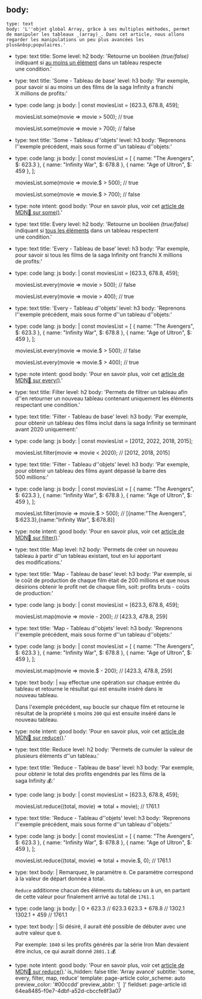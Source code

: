 body:
  -
    type: text
    body: 'L''objet global Array, grâce à ses multiples méthodes, permet de manipuler les tableaux _(array)_. Dans cet article, nous allons regarder les manipulations un peu plus avancées les plus&nbsp;populaires.'
  -
    type: text
    title: Some
    level: h2
    body: 'Retourne un booléen _(true/false)_ indiquant si <u>au moins un élément</u> dans un tableau respecte une&nbsp;condition.'
  -
    type: text
    title: 'Some - Tableau de base'
    level: h3
    body: 'Par exemple, pour savoir si au moins un des films de la saga Infinity a franchi X&nbsp;millions de&nbsp;profits:'
  -
    type: code
    lang: js
    body: |
      const moviesList = [623.3, 678.8, 459];
      
      moviesList.some(movie => movie > 500);
      // true
      
      moviesList.some(movie => movie > 700);
      // false
  -
    type: text
    title: 'Some - Tableau d''objets'
    level: h3
    body: 'Reprenons l''exemple précédent, mais sous forme d''un tableau&nbsp;d''objets:'
  -
    type: code
    lang: js
    body: |
      const moviesList = [
        {
          name: "The Avengers",
          $: 623.3
        },
        {
          name: "Infinity War",
          $: 678.8
        },
        {
          name: "Age of Ultron",
          $: 459
        },
      ];
      
      moviesList.some(movie => movie.$ > 500);
      // true
      
      moviesList.some(movie => movie.$ > 700);
      // false
  -
    type: note
    intent: good
    body: 'Pour en savoir plus, voir cet [article de MDN🦖 sur&nbsp;some()](https://developer.mozilla.org/fr/docs/Web/JavaScript/Reference/Objets_globaux/Array/some).'
  -
    type: text
    title: Every
    level: h2
    body: 'Retourne un booléen _(true/false)_ indiquant si <u>tous les éléments</u> dans un tableau respectent une&nbsp;condition.'
  -
    type: text
    title: 'Every - Tableau de base'
    level: h3
    body: 'Par exemple, pour savoir si tous les films de la saga Infinity ont franchi X&nbsp;millions de&nbsp;profits:'
  -
    type: code
    lang: js
    body: |
      const moviesList = [623.3, 678.8, 459];
      
      moviesList.every(movie => movie > 500);
      // false
      
      moviesList.every(movie => movie > 400);
      // true
  -
    type: text
    title: 'Every - Tableau d''objets'
    level: h3
    body: 'Reprenons l''exemple précédent, mais sous forme d''un tableau&nbsp;d''objets:'
  -
    type: code
    lang: js
    body: |
      const moviesList = [
        {
          name: "The Avengers",
          $: 623.3
        },
        {
          name: "Infinity War",
          $: 678.8
        },
        {
          name: "Age of Ultron",
          $: 459
        },
      ];
      
      moviesList.every(movie => movie.$ > 500);
      // false
      
      moviesList.every(movie => movie.$ > 400);
      // true
  -
    type: note
    intent: good
    body: 'Pour en savoir plus, voir cet [article de MDN🦖 sur&nbsp;every()](https://developer.mozilla.org/fr/docs/Web/JavaScript/Reference/Objets_globaux/Array/every).'
  -
    type: text
    title: Filter
    level: h2
    body: 'Permets de filtrer un tableau afin d''en retourner un nouveau tableau contenant uniquement les éléments respectant une&nbsp;condition.'
  -
    type: text
    title: 'Filter - Tableau de base'
    level: h3
    body: 'Par exemple, pour obtenir un tableau des films inclut dans la saga Infinity se terminant avant 2020 uniquement:'
  -
    type: code
    lang: js
    body: |
      const moviesList = [2012, 2022, 2018, 2015];
      
      moviesList.filter(movie => movie < 2020);
      // [2012, 2018, 2015]
  -
    type: text
    title: 'Filter - Tableau d''objets'
    level: h3
    body: 'Par exemple, pour obtenir un tableau des films ayant dépassé la barre des 500&nbsp;millions:'
  -
    type: code
    lang: js
    body: |
      const moviesList = [
        {
          name: "The Avengers",
          $: 623.3
        },
        {
          name: "Infinity War",
          $: 678.8
        },
        {
          name: "Age of Ultron",
          $: 459
        },
      ];
      
      moviesList.filter(movie => movie.$ > 500);
      // [{name:"The Avengers", $:623.3},{name:"Infinity War", $:678.8}]
  -
    type: note
    intent: good
    body: 'Pour en savoir plus, voir cet [article de MDN🦖 sur&nbsp;filter()](https://developer.mozilla.org/fr/docs/Web/JavaScript/Reference/Objets_globaux/Array/filter).'
  -
    type: text
    title: Map
    level: h2
    body: 'Permets de créer un nouveau tableau à partir d''un tableau existant, tout en lui apportant des&nbsp;modifications.'
  -
    type: text
    title: 'Map - Tableau de base'
    level: h3
    body: 'Par exemple, si le coût de production de chaque film était de 200&nbsp;millions et que nous désirions obtenir le profit net de chaque film, soit: profits bruts - coûts de&nbsp;production:'
  -
    type: code
    lang: js
    body: |
      const moviesList = [623.3, 678.8, 459];
      
      moviesList.map(movie => movie - 200);
      // [423.3, 478.8, 259]
  -
    type: text
    title: 'Map - Tableau d''objets'
    level: h3
    body: 'Reprenons l''exemple précédent, mais sous forme d''un tableau&nbsp;d''objets:'
  -
    type: code
    lang: js
    body: |
      const moviesList = [
        {
          name: "The Avengers",
          $: 623.3
        },
        {
          name: "Infinity War",
          $: 678.8
        },
        {
          name: "Age of Ultron",
          $: 459
        },
      ];
      
      moviesList.map(movie => movie.$ - 200);
      // [423.3, 478.8, 259]
  -
    type: text
    body: |
      `map` effectue une opération sur chaque entrée du tableau et retourne le résultat qui est ensuite inséré dans le nouveau&nbsp;tableau.
      
      Dans l'exemple précédent, `map` boucle sur chaque film et retourne le résultat de la propriété `$` moins `200` qui est ensuite inséré dans le nouveau&nbsp;tableau.
  -
    type: note
    intent: good
    body: 'Pour en savoir plus, voir cet [article de MDN🦖 sur&nbsp;reduce()](https://developer.mozilla.org/fr/docs/Web/JavaScript/Reference/Objets_globaux/Array/map).'
  -
    type: text
    title: Reduce
    level: h2
    body: 'Permets de cumuler la valeur de plusieurs éléments d''un&nbsp;tableau.'
  -
    type: text
    title: 'Reduce - Tableau de base'
    level: h3
    body: 'Par exemple, pour obtenir le total des profits engendrés par les films de la saga&nbsp;Infinity&thinsp;💰:'
  -
    type: code
    lang: js
    body: |
      const moviesList = [623.3, 678.8, 459];
      
      moviesList.reduce((total, movie) => total + movie);
      // 1761.1
  -
    type: text
    title: 'Reduce - Tableau d''objets'
    level: h3
    body: 'Reprenons l''exemple précédent, mais sous forme d''un tableau&nbsp;d''objets:'
  -
    type: code
    lang: js
    body: |
      const moviesList = [
        {
          name: "The Avengers",
          $: 623.3
        },
        {
          name: "Infinity War",
          $: 678.8
        },
        {
          name: "Age of Ultron",
          $: 459
        },
      ];
      
      moviesList.reduce((total, movie) => total + movie.$, 0);
      // 1761.1
  -
    type: text
    body: |
      Remarquez, le paramètre `0`. Ce paramètre correspond à la valeur de départ donnée à&nbsp;total. 
      
      `Reduce` additionne chacun des éléments du tableau un à&nbsp;un, en partant de cette valeur pour finalement arrivé au total de&nbsp;`1761.1`
  -
    type: code
    lang: js
    body: |
      0 + 623.3 // 623.3
      623.3 + 678.8 // 1302.1
      1302.1 + 459 // 1761.1
  -
    type: text
    body: |
      Si désiré, il aurait été possible de débuter avec une autre valeur que&nbsp;`0`. 
      
      Par exemple: `1040` si les profits générés par la série Iron&nbsp;Man devaient être inclus, ce qui aurait donné&nbsp;`2801.1`&thinsp;💰
  -
    type: note
    intent: good
    body: 'Pour en savoir plus, voir cet [article de MDN🦖 sur&nbsp;reduce()](https://developer.mozilla.org/fr/docs/Web/JavaScript/Reference/Objets_globaux/Array/reduce).'
is_hidden: false
title: 'Array avancé'
subtitle: 'some, every, filter, map, reduce'
template: page-article
color_scheme: auto
preview_color: '#00ccdd'
preview_abbr: '[&nbsp;&nbsp;]'
fieldset: page-article
id: 64ea8485-f0e7-4dbf-a52d-cbccfe8f3a07
